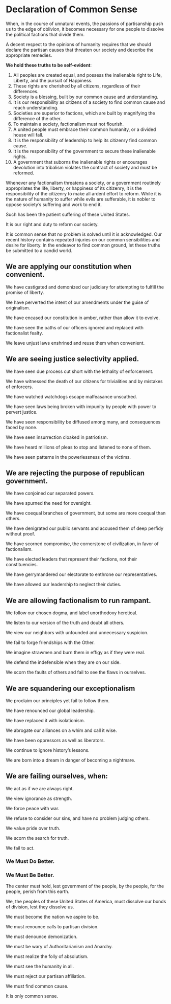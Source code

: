 ﻿# Declaration of Common Sense

When, in the course of unnatural events, the passions of partisanship push us to the edge of oblivion, it becomes necessary for one people to dissolve the political factions that divide them.

A decent respect to the opinions of humanity requires that we should declare the partisan causes that threaten our society and describe the appropriate remedies.

__We hold these truths to be self-evident__:
1.	All peoples are created equal, and possess the inalienable right to Life, Liberty, and the pursuit of Happiness.
2.	These rights are cherished by all citizens, regardless of their differences.
3.	Society is a blessing, built by our common cause and understanding.
4.	It is our responsibility as citizens of a society to find common cause and reach understanding.
5.	Societies are superior to factions, which are built by magnifying the difference of the other.
6.	To maintain a society, factionalism must not flourish.
7.	A united people must embrace their common humanity, or a divided house will fall.
8.	It is the responsibility of leadership to help its citizenry find common cause.
9.	It is the responsibility of the government to secure these inalienable rights.
10.	A government that suborns the inalienable rights or encourages devolution into tribalism violates the contract of society and must be reformed.

Whenever any factionalism threatens a society, or a government routinely appropriates the life, liberty, or happiness of its citizenry, it is the responsibility of the citizenry to make all ardent effort to reform.  While it is the nature of humanity to suffer while evils are sufferable, it is nobler to oppose society’s suffering and work to end it.

Such has been the patient suffering of these United States.

It is our right and duty to reform our society.

It is common sense that no problem is solved until it is acknowledged.  Our recent history contains repeated injuries on our common sensibilities and desire for liberty.  In the endeavor to find common ground, let these truths be submitted to a candid world.

## We are applying our constitution when convenient.
  We have castigated and demonized our judiciary for attempting to fulfill the promise of liberty.
  
  We have perverted the intent of our amendments under the guise of originalism.
  
  We have encased our constitution in amber, rather than allow it to evolve.
  
  We have seen the oaths of our officers ignored and replaced with factionalist fealty.
  
  We leave unjust laws enshrined and reuse them when convenient.

## We are seeing justice selectivity applied.
  We have seen due process cut short with the lethality of enforcement.
  
  We have witnessed the death of our citizens for trivialities and by mistakes of enforcers.
  
  We have watched watchdogs escape malfeasance unscathed.
  
  We have seen laws being broken with impunity by people with power to pervert justice.
  
  We have seen responsibility be diffused among many, and consequences faced by none.
  
  We have seen insurrection cloaked in patriotism.
  
  We have heard millions of pleas to stop and listened to none of them.
  
  We have seen patterns in the powerlessness of the victims.
## We are rejecting the purpose of republican government.  
  We have conjoined our separated powers.
  
  We have spurned the need for oversight.
  
  We have coequal branches of government, but some are more coequal than others.
  
  We have denigrated our public servants and accused them of deep perfidy without proof.
  
  We have scorned compromise, the cornerstone of civilization, in favor of factionalism.
  
  We have elected leaders that represent their factions, not their constituencies.
  
  We have gerrymandered our electorate to enthrone our representatives.
  
  We have allowed our leadership to neglect their duties.
## We are allowing factionalism to run rampant.
  We follow our chosen dogma, and label unorthodoxy heretical.
  
  We listen to our version of the truth and doubt all others.
  
  We view our neighbors with unfounded and unnecessary suspicion.
  
  We fail to forge friendships with the Other.
  
  We imagine strawmen and burn them in effigy as if they were real.
  
  We defend the indefensible when they are on our side.
  
  We scorn the faults of others and fail to see the flaws in ourselves.

## We are squandering our exceptionalism
  
  We proclaim our principles yet fail to follow them.
  
  We have renounced our global leadership.
  
  We have replaced it with isolationism.
  
  We abrogate our alliances on a whim and call it wise.
  
  We have been oppressors as well as liberators.
  
  We continue to ignore history’s lessons.
  
  We are born into a dream in danger of becoming a nightmare.

## We are failing ourselves, when:
  
  We act as if we are always right.
  
  We view ignorance as strength.
  
  We force peace with war.
  
  We refuse to consider our sins, and have no problem judging others.
  
  We value pride over truth.
  
  We scorn the search for truth.
  
  We fail to act.


### We Must Do Better.
### We Must Be Better.

The center must hold, lest government of the people, by the people, for the people, perish from this earth.

We, the peoples of these United States of America, must dissolve our bonds of division, lest they dissolve us.

We must become the nation we aspire to be. 

We must renounce calls to partisan division.

We must denounce demonization.

We must be wary of Authoritarianism and Anarchy.

We must realize the folly of absolutism.

We must see the humanity in all.

We must reject our partisan affiliation.

We must find common cause.




It is only common sense.



